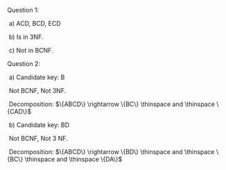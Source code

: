 Question 1:

​	a) ACD, BCD, ECD

​	b) Is in 3NF.

​	c) Not in BCNF.

Question 2:

​	a) 	Candidate key: B

​		Not BCNF, Not 3NF.

​		Decomposition: $\{ABCD\} \rightarrow \{BC\} \thinspace and \thinspace \{CAD\}$

​	b)	Candidate key: BD

​		Not BCNF, Not 3 NF.

​		Decomposition:  $\{ABCD\} \rightarrow \{BD\} \thinspace and \thinspace \{BC\} \thinspace and \thinspace \{DA\}$

